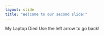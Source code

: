 ```yaml
---
layout: slide
title: "Welcome to our second slide!"
---
```

My Laptop Died
Use the left arrow to go back!
